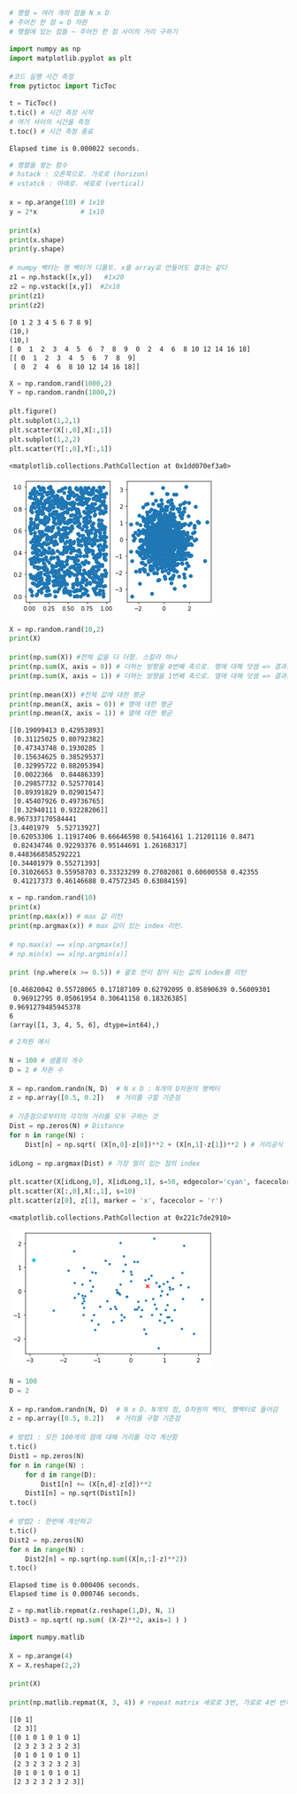```python
# 행렬 = 여러 개의 점들 N x D
# 주어진 한 점 = D 차원
# 행렬에 있는 점들 ~ 주어진 한 점 사이의 거리 구하기

```


```python
import numpy as np
import matplotlib.pyplot as plt

#코드 실행 시간 측정
from pytictoc import TicToc
```


```python
t = TicToc()
t.tic() # 시간 측정 시작
# 여기 사이의 시간을 측정
t.toc() # 시간 측정 종료
```

    Elapsed time is 0.000022 seconds.
    


```python
# 행렬을 쌓는 함수
# hstack : 오른쪽으로. 가로로 (horizon)
# vstatck : 아래로. 세로로 (vertical)

x = np.arange(10) # 1x10
y = 2*x           # 1x10

print(x)
print(x.shape)
print(y.shape)

# numpy 벡터는 행 벡터가 디폴트. x를 array로 만들어도 결과는 같다
z1 = np.hstack([x,y])   #1x20
z2 = np.vstack([x,y])  #2x10
print(z1)
print(z2)
```

    [0 1 2 3 4 5 6 7 8 9]
    (10,)
    (10,)
    [ 0  1  2  3  4  5  6  7  8  9  0  2  4  6  8 10 12 14 16 18]
    [[ 0  1  2  3  4  5  6  7  8  9]
     [ 0  2  4  6  8 10 12 14 16 18]]
    


```python
X = np.random.rand(1000,2)
Y = np.random.randn(1000,2)

plt.figure()
plt.subplot(1,2,1)
plt.scatter(X[:,0],X[:,1])
plt.subplot(1,2,2)
plt.scatter(Y[:,0],Y[:,1])
```




    <matplotlib.collections.PathCollection at 0x1dd070ef3a0>




    
![png](./images/01_numpy%20%26%20matplotlib_4_1.png)
    



```python
X = np.random.rand(10,2)
print(X)

print(np.sum(X)) #전체 값을 다 더함. 스칼라 하나
print(np.sum(X, axis = 0)) # 더하는 방향을 0번째 축으로. 행에 대해 덧셈 => 결과는 열
print(np.sum(X, axis = 1)) # 더하는 방향을 1번째 축으로. 열에 대해 덧셈 => 결과는 행

print(np.mean(X)) #전체 값에 대한 평균
print(np.mean(X, axis = 0)) # 행에 대한 평균
print(np.mean(X, axis = 1)) # 열에 대한 평균
```

    [[0.19099413 0.42953893]
     [0.31125025 0.80792382]
     [0.47343748 0.1930285 ]
     [0.15634625 0.38529537]
     [0.32995722 0.88205394]
     [0.0022366  0.84486339]
     [0.29857732 0.52577014]
     [0.89391829 0.02901547]
     [0.45407926 0.49736765]
     [0.32940111 0.93228206]]
    8.967337170584441
    [3.4401979  5.52713927]
    [0.62053306 1.11917406 0.66646598 0.54164161 1.21201116 0.8471
     0.82434746 0.92293376 0.95144691 1.26168317]
    0.4483668585292221
    [0.34401979 0.55271393]
    [0.31026653 0.55958703 0.33323299 0.27082081 0.60600558 0.42355
     0.41217373 0.46146688 0.47572345 0.63084159]
    


```python
x = np.random.rand(10)
print(x)
print(np.max(x)) # max 값 리턴
print(np.argmax(x)) # max 값이 있는 index 리턴.

# np.max(x) == x[np.argmax(x)]
# np.min(x) == x[np.argmin(x)]

print (np.where(x >= 0.5)) # 괄호 안이 참이 되는 값의 index를 리턴

```

    [0.46820042 0.55728065 0.17187109 0.62792095 0.85890639 0.56009301
     0.96912795 0.05061954 0.30641158 0.18326385]
    0.9691279485945378
    6
    (array([1, 3, 4, 5, 6], dtype=int64),)
    


```python
# 2차원 예시

N = 100 # 샘플의 개수
D = 2 # 차원 수

X = np.random.randn(N, D)  # N x D : N개의 D차원의 행벡터
z = np.array([0.5, 0.2])   # 거리를 구할 기준점

# 기준점으로부터의 각각의 거리를 모두 구하는 것
Dist = np.zeros(N) # Distance
for n in range(N) :
    Dist[n] = np.sqrt( (X[n,0]-z[0])**2 + (X[n,1]-z[1])**2 ) # 거리공식

idLong = np.argmax(Dist) # 가장 멀리 있는 점의 index

plt.scatter(X[idLong,0], X[idLong,1], s=50, edgecolor='cyan', facecolor='w')   # 가장 멀리있는 점
plt.scatter(X[:,0],X[:,1], s=10)                                               # 모든 점
plt.scatter(z[0], z[1], marker = 'x', facecolor = 'r')                         # 기준점
```




    <matplotlib.collections.PathCollection at 0x221c7de2910>




    
![png](./images/01_numpy%20%26%20matplotlib_7_1.png)
    



```python
N = 100 
D = 2 

X = np.random.randn(N, D)  # N x D. N개의 점, D차원의 벡터, 행벡터로 들어감
z = np.array([0.5, 0.2])   # 거리를 구할 기준점

# 방법1 : 모든 100개의 점에 대해 거리를 각각 계산함
t.tic()
Dist1 = np.zeros(N) 
for n in range(N) :
    for d in range(D):
        Dist1[n] += (X[n,d]-z[d])**2
    Dist1[n] = np.sqrt(Dist1[n])
t.toc()

# 방법2 : 한번에 계산하고
t.tic()
Dist2 = np.zeros(N)
for n in range(N) :
    Dist2[n] = np.sqrt(np.sum((X[n,:]-z)**2))
t.toc()

```

    Elapsed time is 0.000406 seconds.
    Elapsed time is 0.000746 seconds.
    


```python
Z = np.matlib.repmat(z.reshape(1,D), N, 1)
Dist3 = np.sqrt( np.sum( (X-Z)**2, axis=1 ) )
```


```python
import numpy.matlib

X = np.arange(4)
X = X.reshape(2,2)

print(X)

print(np.matlib.repmat(X, 3, 4)) # repeat matrix 세로로 3번, 가로로 4번 반복
```

    [[0 1]
     [2 3]]
    [[0 1 0 1 0 1 0 1]
     [2 3 2 3 2 3 2 3]
     [0 1 0 1 0 1 0 1]
     [2 3 2 3 2 3 2 3]
     [0 1 0 1 0 1 0 1]
     [2 3 2 3 2 3 2 3]]
    
